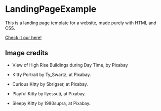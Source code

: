 # LandingPageExample
This is a landing page template for a website, made purely with HTML and CSS.

[Check it our here!](https://g4brielmedeiros.github.io/LandingPageExample/)


## Image credits

- View of High Rise Buildings during Day Time, by Pixabay

- Kitty Portrait by Ty_Swartz, at Pixabay.

- Curious Kitty by Sbrigser, at Pixabay.

- Playful Kitty by Ilyessuti, at Pixabay.

- Sleepy Kitty by 1980supra, at Pixabay.
